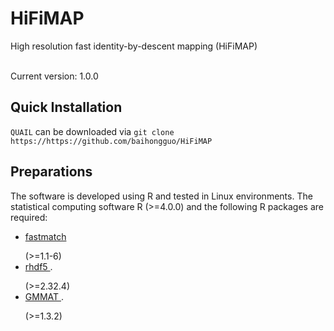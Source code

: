 # HiFiMAP
High resolution fast identity-by-descent mapping (HiFiMAP)

<br />
Current version: 1.0.0

## Quick Installation 

`QUAIL` can be downloaded via `git clone https://https://github.com/baihongguo/HiFiMAP`

## Preparations
The software is developed using R and tested in Linux environments. The statistical computing software R (>=4.0.0) and the following R packages are required:
 * <a href="[https://www.medrxiv.org/content/10.1101/2024.12.06.24318618v1](https://cran.r-project.org/web/packages/fastmatch/index.html)">fastmatch </a></li></p> (>=1.1-6)
 * <a href="https://www.medrxiv.org/content/10.1101/2024.12.06.24318618v1">rhdf5 </a>.</li></p> (>=2.32.4)
 * <a href="https://www.medrxiv.org/content/10.1101/2024.12.06.24318618v1">GMMAT </a>.</li></p> (>=1.3.2)
